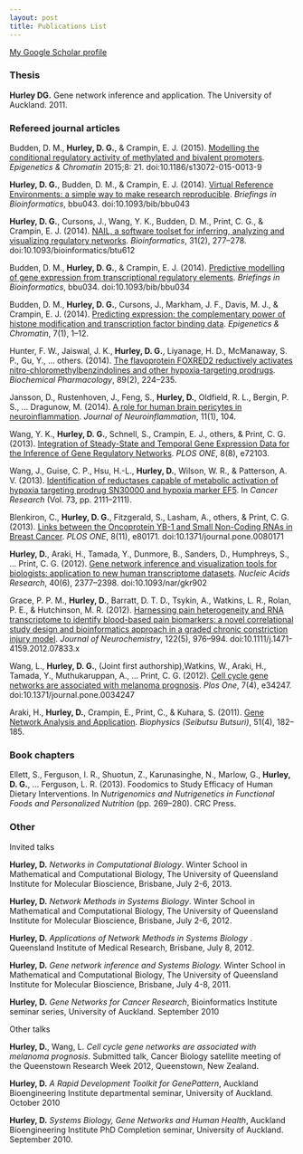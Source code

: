 ```yaml
---
layout: post
title: Publications List
---
```


[My Google Scholar profile](https://goo.gl/btYl0b "My Google Scholar profile")

### Thesis  ###

**Hurley DG.** Gene network inference and application. The University of Auckland. 2011.

### Refereed journal articles ##

Budden, D. M., **Hurley, D. G.**, & Crampin, E. J. (2015). [Modelling the conditional regulatory activity of methylated and bivalent promoters](http://www.epigeneticsandchromatin.com/content/8/1/21). *Epigenetics & Chromatin* 2015;8: 21. doi:10.1186/s13072-015-0013-9

**Hurley, D. G.**, Budden, D. M., & Crampin, E. J. (2014). [Virtual Reference Environments: a simple way to make research reproducible](http://bib.oxfordjournals.org/content/early/2014/12/06/bib.bbu043.abstract). *Briefings in Bioinformatics*, bbu043. doi:10.1093/bib/bbu043

**Hurley, D. G.**, Cursons, J., Wang, Y. K., Budden, D. M., Print, C. G., & Crampin, E. J. (2014). [NAIL, a software toolset for inferring, analyzing and visualizing regulatory networks](http://bioinformatics.oxfordjournals.org/content/31/2/277.abstract). *Bioinformatics*, 31(2), 277–278. doi:10.1093/bioinformatics/btu612

Budden, D. M., **Hurley, D. G.**, & Crampin, E. J. (2014). [Predictive modelling of gene expression from transcriptional regulatory elements](http://bib.oxfordjournals.org/cgi/doi/10.1093/bib/bbu034). *Briefings in Bioinformatics*, bbu034. doi:10.1093/bib/bbu034

Budden, D. M., **Hurley, D. G.**, Cursons, J., Markham, J. F., Davis, M. J., & Crampin, E. J. (2014). [Predicting expression: the complementary power of histone modification and transcription factor binding data](http://www.epigeneticsandchromatin.com/content/7/1/36). *Epigenetics & Chromatin*, 7(1), 1–12.

Hunter, F. W., Jaiswal, J. K., **Hurley, D. G.**, Liyanage, H. D., McManaway, S. P., Gu, Y., … others. (2014). [The flavoprotein FOXRED2 reductively activates nitro-chloromethylbenzindolines and other hypoxia-targeting prodrugs](http://linkinghub.elsevier.com/retrieve/pii/S0006295214001592). *Biochemical Pharmacology*, 89(2), 224–235.

Jansson, D., Rustenhoven, J., Feng, S., **Hurley, D.**, Oldfield, R. L., Bergin, P. S., … Dragunow, M. (2014). [A role for human brain pericytes in neuroinflammation](http://www.jneuroinflammation.com/content/11/1/104). *Journal of Neuroinflammation*, 11(1), 104.

Wang, Y. K., **Hurley, D. G.**, Schnell, S., Crampin, E. J., others, & Print, C. G. (2013). [Integration of Steady-State and Temporal Gene Expression Data for the Inference of Gene Regulatory Networks](http://dx.plos.org/10.1371/journal.pone.0072103). *PLOS ONE*, 8(8), e72103.

Wang, J., Guise, C. P., Hsu, H.-L., **Hurley, D.**, Wilson, W. R., & Patterson, A. V. (2013). [Identification of reductases capable of metabolic activation of hypoxia targeting prodrug SN30000 and hypoxia marker EF5](http://cancerres.aacrjournals.org/lookup/doi/10.1158/1538-7445.AM2013-2111). In *Cancer Research* (Vol. 73, pp. 2111–2111).

Blenkiron, C., **Hurley, D. G.**, Fitzgerald, S., Lasham, A., others, & Print, C. G. (2013). [Links between the Oncoprotein YB-1 and Small Non-Coding RNAs in Breast Cancer](http://dx.plos.org/10.1371/journal.pone.0080171). *PLOS ONE*, 8(11), e80171. doi:10.1371/journal.pone.0080171

**Hurley, D.**, Araki, H., Tamada, Y., Dunmore, B., Sanders, D., Humphreys, S., … Print, C. G. (2012). [Gene network inference and visualization tools for biologists: application to new human transcriptome datasets](http://nar.oxfordjournals.org/lookup/doi/10.1093/nar/gkr902). *Nucleic Acids Research*, 40(6), 2377–2398. doi:10.1093/nar/gkr902

Grace, P. P. M., **Hurley, D.**, Barratt, D. T. D., Tsykin, A., Watkins, L. R., Rolan, P. E., & Hutchinson, M. R. (2012). [Harnessing pain heterogeneity and RNA transcriptome to identify blood-based pain biomarkers: a novel correlational study design and bioinformatics approach in a graded chronic constriction injury model](http://dx.doi.org/10.1111/j.1471-4159.2012.07833.x). *Journal of Neurochemistry*, 122(5), 976–994. doi:10.1111/j.1471-4159.2012.07833.x

Wang, L., **Hurley, D. G.**, (Joint first authorship),Watkins, W., Araki, H., Tamada, Y., Muthukaruppan, A., … Print, C. G. (2012). [Cell cycle gene networks are associated with melanoma prognosis](http://www.ncbi.nlm.nih.gov/pubmed/22536322). *Plos One*, 7(4), e34247. doi:10.1371/journal.pone.0034247 

Araki, H., **Hurley, D.**, Crampin, E., Print, C., & Kuhara, S. (2011). [Gene Network Analysis and Application](http://joi.jlc.jst.go.jp/JST.JSTAGE/biophys/51.182?from=CrossRef). *Biophysics (Seibutsu Butsuri)*, 51(4), 182–185.

### Book chapters ###

Ellett, S., Ferguson, I. R., Shuotun, Z., Karunasinghe, N., Marlow, G., **Hurley, D. G.**, … Ferguson, L. R. (2013). Foodomics to Study Efficacy of Human Dietary Interventions. In *Nutrigenomics and Nutrigenetics in Functional Foods and Personalized Nutrition* (pp. 269–280). CRC Press.
 
### Other ###
Invited talks

**Hurley, D.** *Networks in Computational Biology*. Winter School in Mathematical and Computational Biology, The University of Queensland Institute for Molecular Bioscience, Brisbane, July 2-6, 2013.

**Hurley, D.** *Network Methods in Systems Biology*. Winter School in Mathematical and Computational Biology, The University of Queensland Institute for Molecular Bioscience, Brisbane, July 2-6, 2012.

**Hurley, D.** *Applications of Network Methods in Systems Biology* . Queensland Institute of Medical Research, Brisbane, July 8, 2012.

**Hurley, D.** *Gene network inference and Systems Biology.* Winter School in Mathematical and Computational Biology,  The University of Queensland Institute for Molecular Bioscience, Brisbane, July 4-8, 2011.

**Hurley, D.** *Gene Networks for Cancer Research*, Bioinformatics Institute seminar series, University of Auckland. September 2010

Other talks

**Hurley, D.**, Wang, L. *Cell cycle gene networks are associated with melanoma prognosis*.  Submitted talk, Cancer Biology satellite meeting of the Queenstown Research Week 2012, Queenstown, New Zealand.

**Hurley, D.**  *A Rapid Development Toolkit for GenePattern*, Auckland Bioengineering Institute departmental seminar, University of Auckland. October 2010

**Hurley, D.**  *Systems Biology, Gene Networks and Human Health*, Auckland Bioengineering Institute PhD Completion seminar, University of Auckland. September 2010.

